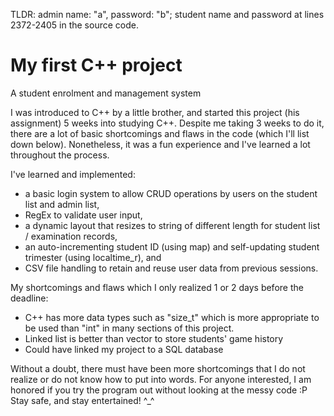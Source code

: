 TLDR: admin name: "a", password: "b"; student name and password at lines 2372-2405 in the source code.

# My first C++ project
A student enrolment and management system

I was introduced to C++ by a little brother, and started this project (his assignment) 5 weeks into studying C++.
Despite me taking 3 weeks to do it, there are a lot of basic shortcomings and flaws in the code (which I'll list down below).
Nonetheless, it was a fun experience and I've learned a lot throughout the process.

I've learned and implemented:
- a basic login system to allow CRUD operations by users on the student list and admin list,
- RegEx to validate user input,
- a dynamic layout that resizes to string of different length for student list / examination records,
- an auto-incrementing student ID (using map) and self-updating student trimester (using localtime_r), and
- CSV file handling to retain and reuse user data from previous sessions.

My shortcomings and flaws which I only realized 1 or 2 days before the deadline:
- C++ has more data types such as "size_t" which is more appropriate to be used than "int" in many sections of this project.
- Linked list is better than vector to store students' game history
- Could have linked my project to a SQL database

Without a doubt, there must have been more shortcomings that I do not realize or do not know how to put into words.
For anyone interested, I am honored if you try the program out without looking at the messy code :P
Stay safe, and stay entertained! ^_^
